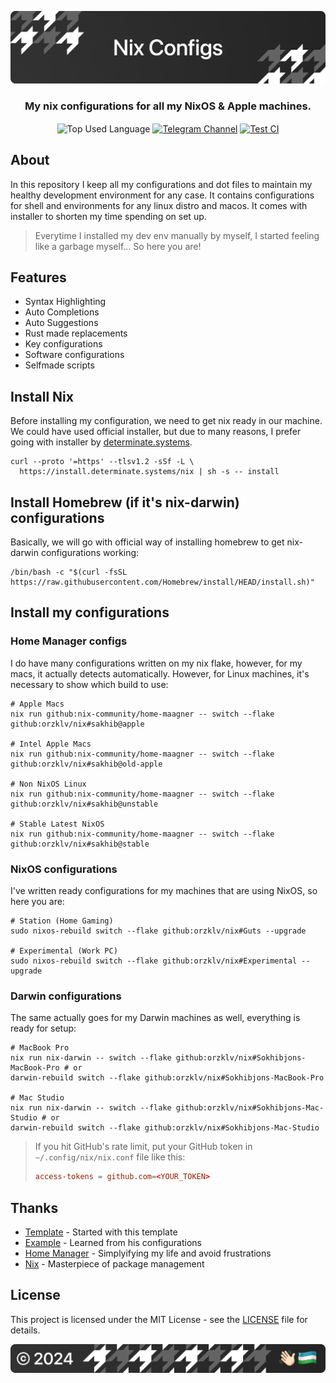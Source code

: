 <p align="center">
    <img src=".github/assets/header.png" alt="Orzklv's {Nix}">
</p>

<p align="center">
    <h3 align="center">My nix configurations for all my NixOS & Apple machines.</h3>
</p>

<p align="center">
    <img align="center" src="https://img.shields.io/github/languages/top/orzklv/nix?style=flat&logo=nixos&logoColor=ffffff&labelColor=242424&color=242424" alt="Top Used Language">
    <a href="https://t.me/orzklvb"><img align="center" src="https://img.shields.io/badge/Chat-grey?style=flat&logo=telegram&logoColor=ffffff&labelColor=242424&color=242424" alt="Telegram Channel"></a>
    <a href="https://github.com/orzklv/nix/actions/workflows/test.yml"><img align="center" src="https://img.shields.io/github/actions/workflow/status/orzklv/nix/test.yml?style=flat&logo=github&logoColor=ffffff&labelColor=242424&color=242424" alt="Test CI"></a>
</p>

## About

In this repository I keep all my configurations and dot files to maintain my healthy development environment for any case. It contains configurations
for shell and environments for any linux distro and macos. It comes with installer to shorten my time spending on set up.

> Everytime I installed my dev env manually by myself, I started feeling like a garbage myself... So here you are!

## Features

- Syntax Highlighting
- Auto Completions
- Auto Suggestions
- Rust made replacements
- Key configurations
- Software configurations
- Selfmade scripts

## Install Nix

Before installing my configuration, we need to get nix ready in our machine. We could have used official installer, but due to many reasons, I prefer going with installer by [determinate.systems](https://determinate.systems/oss/).

```shell
curl --proto '=https' --tlsv1.2 -sSf -L \
  https://install.determinate.systems/nix | sh -s -- install
```

## Install Homebrew (if it's nix-darwin) configurations

Basically, we will go with official way of installing homebrew to get nix-darwin configurations working:

```shell
/bin/bash -c "$(curl -fsSL https://raw.githubusercontent.com/Homebrew/install/HEAD/install.sh)"
```

## Install my configurations

### Home Manager configs

I do have many configurations written on my nix flake, however, for my macs, it actually detects automatically. However, for Linux machines, it's necessary to show which build to use:

```shell
# Apple Macs
nix run github:nix-community/home-maagner -- switch --flake github:orzklv/nix#sakhib@apple

# Intel Apple Macs
nix run github:nix-community/home-maagner -- switch --flake github:orzklv/nix#sakhib@old-apple

# Non NixOS Linux
nix run github:nix-community/home-maagner -- switch --flake github:orzklv/nix#sakhib@unstable

# Stable Latest NixOS
nix run github:nix-community/home-maagner -- switch --flake github:orzklv/nix#sakhib@stable
```

### NixOS configurations

I've written ready configurations for my machines that are using NixOS, so here you are:

```shell
# Station (Home Gaming)
sudo nixos-rebuild switch --flake github:orzklv/nix#Guts --upgrade

# Experimental (Work PC)
sudo nixos-rebuild switch --flake github:orzklv/nix#Experimental --upgrade
```

### Darwin configurations

The same actually goes for my Darwin machines as well, everything is ready for setup:

```shell
# MacBook Pro
nix run nix-darwin -- switch --flake github:orzklv/nix#Sokhibjons-MacBook-Pro # or
darwin-rebuild switch --flake github:orzklv/nix#Sokhibjons-MacBook-Pro

# Mac Studio
nix run nix-darwin -- switch --flake github:orzklv/nix#Sokhibjons-Mac-Studio # or
darwin-rebuild switch --flake github:orzklv/nix#Sokhibjons-Mac-Studio
```

> If you hit GitHub's rate limit, put your GitHub token in `~/.config/nix/nix.conf` file like this:
> ```conf
> access-tokens = github.com=<YOUR_TOKEN>
> ```

## Thanks

- [Template](https://github.com/Misterio77/nix-starter-configs) - Started with this template
- [Example](https://github.com/Misterio77/nix-config) - Learned from his configurations
- [Home Manager](https://github.com/nix-community/home-manager) - Simplyifying my life and avoid frustrations
- [Nix](https://nixos.org/) - Masterpiece of package management

## License

This project is licensed under the MIT License - see the [LICENSE](license) file for details.

<p align="center">
    <img src=".github/assets/footer.png" alt="Orzklv's {Nix}">
</p>
